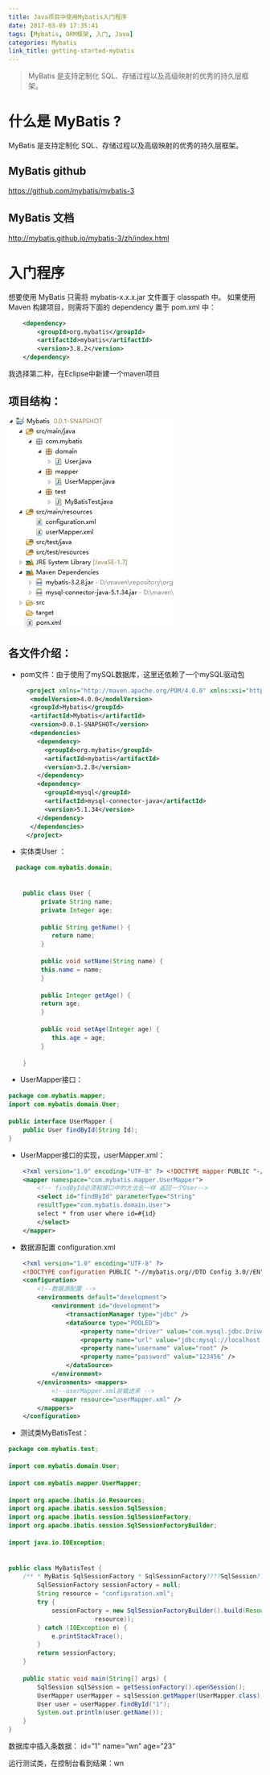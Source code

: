 ```yaml
---
title: Java项目中使用Mybatis入门程序
date: 2017-03-09 17:35:41
tags: [Mybatis, ORM框架, 入门, Java]
categories: Mybatis
link_title: getting-started-mybatis
---
```

> MyBatis 是支持定制化 SQL、存储过程以及高级映射的优秀的持久层框架。
<!-- more --> 

# 什么是 MyBatis ?
MyBatis 是支持定制化 SQL、存储过程以及高级映射的优秀的持久层框架。

## MyBatis github
https://github.com/mybatis/mybatis-3
## MyBatis 文档
http://mybatis.github.io/mybatis-3/zh/index.html

# 入门程序
想要使用 MyBatis 只需将 mybatis-x.x.x.jar 文件置于 classpath 中。
如果使用 Maven 构建项目，则需将下面的 dependency 置于 pom.xml 中：
```xml
	<dependency> 
		<groupId>org.mybatis</groupId>
		<artifactId>mybatis</artifactId> 
        <version>3.8.2</version> 
	</dependency>
```

我选择第二种，在Eclipse中新建一个maven项目 
## 项目结构： 
![项目结构](getting-started-mybatis/01.jpg)

## 各文件介绍：
- pom文件：由于使用了mySQL数据库，这里还依赖了一个mySQL驱动包

```xml
     <project xmlns="http://maven.apache.org/POM/4.0.0" xmlns:xsi="http://www.w3.org/2001/XMLSchema-instance" xsi:schemaLocation="http://maven.apache.org/POM/4.0.0 http://maven.apache.org/xsd/maven-4.0.0.xsd">  
      <modelVersion>4.0.0</modelVersion>  
      <groupId>Mybatis</groupId>  
      <artifactId>Mybatis</artifactId>  
      <version>0.0.1-SNAPSHOT</version>  
      <dependencies> 
        <dependency> 
          <groupId>org.mybatis</groupId>  
          <artifactId>mybatis</artifactId>  
          <version>3.2.8</version> 
        </dependency>  
        <dependency> 
          <groupId>mysql</groupId>  
          <artifactId>mysql-connector-java</artifactId>  
          <version>5.1.34</version> 
        </dependency> 
      </dependencies> 
     </project>
```

- 实体类User ：

```java
  package com.mybatis.domain;


    public class User {
         private String name;
         private Integer age;
         
         public String getName() {
            return name;
         }
         
         public void setName(String name) {
         this.name = name;
         }
         
         public Integer getAge() {
         return age;
         }
         
         public void setAge(Integer age) {
            this.age = age;
         }
         
    }
```

- UserMapper接口：

```java
package com.mybatis.mapper; 
import com.mybatis.domain.User; 

public interface UserMapper { 
    public User findById(String Id); 
}
```

- UserMapper接口的实现，userMapper.xml：

```xml
    <?xml version="1.0" encoding="UTF-8" ?> <!DOCTYPE mapper PUBLIC "-//mybatis.org//DTD Mapper 3.0//EN" "http://mybatis.org/dtd/mybatis-3-mapper.dtd"> <!--相当于UserMapper接口的实现 namespace必须是UserMapper类路径-->
    <mapper namespace="com.mybatis.mapper.UserMapper"> 
        <!-- findById必须和接口中的方法名一样 返回一个User--> 
        <select id="findById" parameterType="String"
        resultType="com.mybatis.domain.User"> 
        select * from user where id=#{id} 
        </select> 
    </mapper>
```


- 数据源配置 configuration.xml

```xml
    <?xml version="1.0" encoding="UTF-8" ?> 
    <!DOCTYPE configuration PUBLIC "-//mybatis.org//DTD Config 3.0//EN" "http://mybatis.org/dtd/mybatis-3-config.dtd">
    <configuration> 
        <!--数据源配置 -->
        <environments default="development"> 
            <environment id="development"> 
                <transactionManager type="jdbc" /> 
                <dataSource type="POOLED"> 
                    <property name="driver" value="com.mysql.jdbc.Driver" /> 
                    <property name="url" value="jdbc:mysql://localhost:3306/test" />
                    <property name="username" value="root" /> 
                    <property name="password" value="123456" /> 
                </dataSource>
            </environment> 
        </environments> <mappers> 
            <!--userMapper.xml装载进来 --> 
            <mapper resource="userMapper.xml" /> 
        </mappers> 
    </configuration>
```
    
- 测试类MyBatisTest：

```java
package com.mybatis.test;

import com.mybatis.domain.User;

import com.mybatis.mapper.UserMapper;

import org.apache.ibatis.io.Resources;
import org.apache.ibatis.session.SqlSession;
import org.apache.ibatis.session.SqlSessionFactory;
import org.apache.ibatis.session.SqlSessionFactoryBuilder;

import java.io.IOException;


public class MyBatisTest {
    /** * MyBatis SqlSessionFactory * SqlSessionFactory????SqlSession????????????SqlSession??????????commit?rollback?close???? * @return */ private static SqlSessionFactory getSessionFactory() {
        SqlSessionFactory sessionFactory = null;
        String resource = "configuration.xml";
        try {
            sessionFactory = new SqlSessionFactoryBuilder().build(Resources.getResourceAsReader(
                        resource));
        } catch (IOException e) {
            e.printStackTrace();
        }
        return sessionFactory;
    }

    public static void main(String[] args) {
        SqlSession sqlSession = getSessionFactory().openSession();
        UserMapper userMapper = sqlSession.getMapper(UserMapper.class);
        User user = userMapper.findById("1");
        System.out.println(user.getName());
    }
}

```


数据库中插入条数据：
id=”1” name=”wn” age=”23”

运行测试类，在控制台看到结果：wn

   

   
   
